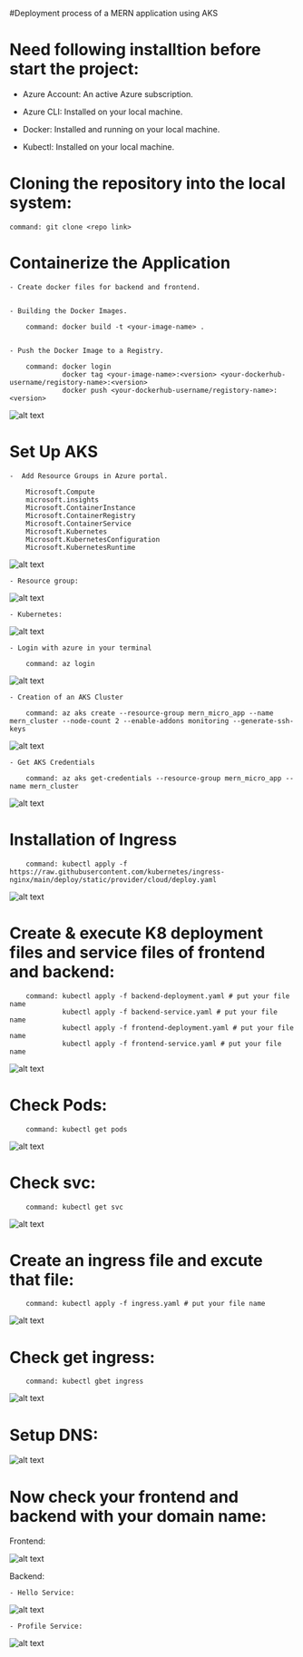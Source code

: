 #Deployment process of a MERN application using AKS


# Need following installtion before start the project:

- Azure Account: An active Azure subscription.

- Azure CLI: Installed on your local machine.

- Docker: Installed and running on your local machine.

- Kubectl: Installed on your local machine.



# Cloning the repository into the local system:

    command: git clone <repo link>


# Containerize the Application
  
    - Create docker files for backend and frontend.


    - Building the Docker Images.

        command: docker build -t <your-image-name> .


    - Push the Docker Image to a Registry.

        command: docker login
                 docker tag <your-image-name>:<version> <your-dockerhub-username/registory-name>:<version>
                 docker push <your-dockerhub-username/registory-name>:<version>


![alt text](./Screenshots/image-1.png)



# Set Up AKS

    -  Add Resource Groups in Azure portal.

        Microsoft.Compute
        microsoft.insights
        Microsoft.ContainerInstance
        Microsoft.ContainerRegistry
        Microsoft.ContainerService
        Microsoft.Kubernetes
        Microsoft.KubernetesConfiguration
        Microsoft.KubernetesRuntime


![alt text](./Screenshots/image-5.png)



    - Resource group:


![alt text](./Screenshots/image-16.png)



    - Kubernetes:


![alt text](./Screenshots/image-17.png)



    - Login with azure in your terminal

        command: az login


![alt text](./Screenshots/image-2.png)



    - Creation of an AKS Cluster

        command: az aks create --resource-group mern_micro_app --name mern_cluster --node-count 2 --enable-addons monitoring --generate-ssh-keys


![alt text](./Screenshots/image-3.png)



    - Get AKS Credentials

        command: az aks get-credentials --resource-group mern_micro_app --name mern_cluster


![alt text](./Screenshots/image-4.png)




# Installation of Ingress

        command: kubectl apply -f https://raw.githubusercontent.com/kubernetes/ingress-nginx/main/deploy/static/provider/cloud/deploy.yaml


![alt text](./Screenshots/image-6.png)




# Create & execute K8 deployment files and service files of frontend and backend:

        command: kubectl apply -f backend-deployment.yaml # put your file name 
                 kubectl apply -f backend-service.yaml # put your file name 
                 kubectl apply -f frontend-deployment.yaml # put your file name 
                 kubectl apply -f frontend-service.yaml # put your file name 


![alt text](./Screenshots/image-7.png)




# Check Pods:

        command: kubectl get pods


![alt text](./Screenshots/image-8.png)



# Check svc:

        command: kubectl get svc


![alt text](./Screenshots/image-9.png)



# Create an ingress file and excute that file:

        command: kubectl apply -f ingress.yaml # put your file name 


![alt text](./Screenshots/image-10.png)



# Check get ingress:

        command: kubectl gbet ingress


![alt text](./Screenshots/image-11.png)



# Setup DNS:


![alt text](./Screenshots/image-12.png)



# Now check your frontend and backend with your domain name:


Frontend:


![alt text](./Screenshots/image-13.png)
        

Backend:

    - Hello Service:


![alt text](./Screenshots/image-14.png)



    - Profile Service:


![alt text](./Screenshots/image-15.png)
















